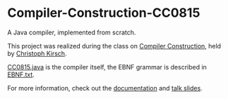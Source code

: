 # Compiler-Construction-CC0815
A Java compiler, implemented from scratch. 

This project was realized during the class on [Compiler Construction](http://cksystemsteaching.github.io/CC-Summer-2013/), 
held by [Christoph Kirsch](http://cs.uni-salzburg.at/~ck/).

[CC0815.java](CC0815.java) is the compiler itself, the EBNF grammar is described in [EBNF.txt](EBNF.txt). 

For more information, check out the [documentation](CC0815_doc.pdf) and [talk slides](CC0815_talk.pdf).
